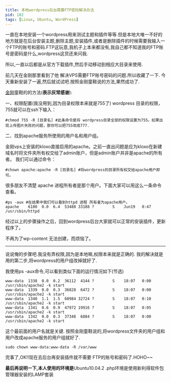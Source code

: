 ```yaml
---
title: 本地wordpress后台需要FTP密码解决办法
pid: 182
tags: [Linux, Ubuntu, WordPress]
---
```

一直在本地安装一个wordpress用来测试主题和插件等等.但是本地大唯一不好的地方就是在后台安装主题,删除主题,安装插件,或者是删除插件的时候需要我输入一个FTP的账号和密码.FTP这玩意,我机子上本来都没有,我自己都不知道我的FTP账号是密码是什么,wordpress这货还来问我.

所以,一直以后都是从官方下载插件,然后手动移动到相应大目录来使用.

前几天在金刚那里看到了他 解决VPS需要FTP账号密码的问题.所以收藏了一下.
今天重新安装了一遍,然后就试试吧.按照金刚童鞋说的方法,果然成功了.

[金刚](http://jingang.info)童鞋的的方法(**表示灰常感谢**):

一、权限配置(我没用到,因为目录权限本来就是755了)
wordpress 目录的权限，755就可以在ssh下输入：

    #chmod 755 -R [目录名] #此条命令是将 wordpress目录全部的权限设置为755。如果出现上传图片失败的问题，那你可以把755改成777.

二、找到apache服务所使用的用户名和用户组。

金刚vps上安装的kloxo直接启用的apache。之前一直出问题是应为kloxo在新建域名时将文件夹所有权交给了admin账户，但是admin账户并非是apache的所有者。
我们可以通过命令：

    #chown apache:apache -R [目录名] #将wordpress的目录所有权交给apache用户即可。

很多朋友不清楚 apache 进程所有者是那个用户。下面大家可以用这么一条命令查看。

    #ps -aux #在结果中我们可以看到httpd 进程 所有者为apache用户。
    apache    6180  0.0  6.4  53488 33188 ?        S    Jun19   0:47 /usr/sbin/httpd

经过以上的步骤操作之后，回到wordpress后台大家就可以正常的安装插件，更新程序了。

不再为了wp-content 无法创建，而烦恼了。
* * *
说说俺的步骤吧.我没有弄权限,因为是本地嘛,权限本来就是正确的.
我的解决就是用的第二步,将wordpress的用户组改掉就好了.

我使用ps -aux命令,可以看到类似下面的运行情况如下(节选)

    www-data  1338  0.0  0.2  36112  4144 ?        S    18:07   0:00 /usr/sbin/apache2 -k start
    www-data  1339  0.0  0.3  36828  6472 ?        S    18:07   0:00 /usr/sbin/apache2 -k start
    www-data  1340  1.1  1.5  60984 32724 ?        S    18:07   0:10 /usr/sbin/apache2 -k start
    www-data  1341  0.6  0.9  47972 19916 ?        S    18:07   0:05 /usr/sbin/apache2 -k start
    www-data  1342  0.0  0.3  37348  6884 ?        S    18:07   0:00 /usr/sbin/apache2 -k start

这个最前面的用户名就是关键.
按照金刚童鞋说的,将wordpress文件夹的用户组和用户改成apache服务的用户组就好了.

    sudo chown www-data:www-data -R /var/www

完事了,OK!!现在去后台再安装插件就不需要 FTP的账号和密码了.HOHO~~

**最后再说明一下,本人使用的环境是**Ubuntu10.04.2 .php环境是使用新利得软件包管理器安装的LAMP套装
